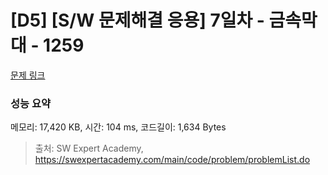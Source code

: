 # [D5] [S/W 문제해결 응용] 7일차 - 금속막대 - 1259 

[문제 링크](https://swexpertacademy.com/main/code/problem/problemDetail.do?contestProbId=AV18NaZqIt8CFAZN) 

### 성능 요약

메모리: 17,420 KB, 시간: 104 ms, 코드길이: 1,634 Bytes



> 출처: SW Expert Academy, https://swexpertacademy.com/main/code/problem/problemList.do